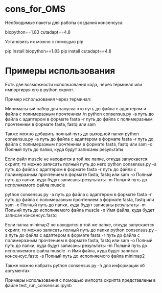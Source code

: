 # cons_for_OMS

Необходимые пакеты для работы создания консенсуса

biopython==1.83
cutadapt==4.8

Установить их можно с помощью pip 

pip install biopython==1.83
pip install cutadapt==4.8


# Примеры использования

Есть две возможности использования кода, через терминал или импортируя его в python скрипт.

Пример использования через терминал:

Минимальный набор для запуска это путь до файла с адаптером и файла с полимеразным прочтением /n
python consensus.py -a путь до файла с адаптером в формате fasta -r путь до файла с полимеразным прочтением в формате fasta, fastq или sam 

Также можно добавить полный путь до выходной папки
python consensus.py -a путь до файла с адаптером в формате fasta -r путь до файла с полимеразным прочтением в формате fasta, fastq или sam -o Полный путь до папки, куда будут записаны результаты 

Если файл muscle не находится в той же папке, откуда запускается скрипт, то можно записать полный путь до него
python consensus.py -a путь до файла с адаптером в формате fasta -r путь до файла с полимеразным прочтением в формате fasta, fastq или sam -o Полный путь до папки, куда будут записаны результаты -m Полынй путь до исполняемого файла muscle 

python consensus.py -a путь до файла с адаптером в формате fasta -r путь до файла с полимеразным прочтением в формате fasta, fastq или sam -o Полный путь до папки, куда будут записаны результаты -m Полынй путь до исполняемого файла muscle -n Имя файла, куда будет записан консенсус.fastq

Если папка minimap2 не находится в той же папке, откуда запускается скрипт, то можно записать полный путь до папки
python consensus.py -a путь до файла с адаптером в формате fasta -r путь до файла с полимеразным прочтением в формате fasta, fastq или sam -o Полный путь до папки, куда будут записаны результаты -m Полынй путь до исполняемого файла muscle -n Имя файла, куда будет записан консенсус.fastq -s Полный путь до исполняемого файла minimap2

Также можно набрать python consensus.py -h для информации об аргументах

Примеры использования с помощью импорта скрипта представлены в файле test_run_consensus.ipynb

